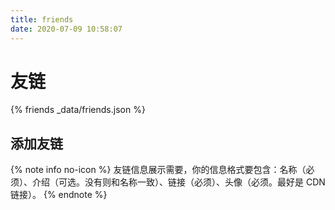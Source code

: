 ```yaml
---
title: friends
date: 2020-07-09 10:58:07
---
```


#  友链

{% friends _data/friends.json %}

## 添加友链

{% note info no-icon %}
友链信息展示需要，你的信息格式要包含：名称（必须）、介绍（可选。没有则和名称一致）、链接（必须）、头像（必须。最好是 CDN 链接）。
{% endnote %}



